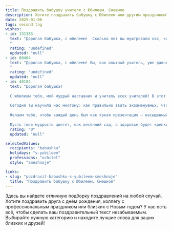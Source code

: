 ```yaml
---
title: Поздравить бабушку учителя с Юбилеем. Смешное
description: Хотите поздравить бабушку с Юбилеем или другим праздником? Наш ИИ создаст незабываемое поздравление, а вы обязательно выделитесь среди других.  
date: 2025-01-06
tags: second tag
wishes:
- id: 131383
  text: "Дорогая бабушка, с юбилеем!  Сколько лет вы муштровали нас, как строгий, но справедливый учитель, и, кажется, ни один из нас не ушёл от вас без \"двойки\" по жизни!  Зато теперь мы гордимся, что именно вам мы обязаны своим умением читать между строк,  быстро считать деньги (хотя бы свои собственные) и мастерски применять знания на практике - даже если эта практика -  приготовление фирменного бабушкиного пирога!  Желаем вам ещё много-много лет радовать нас своим присутствием,  остроумием и, конечно же,  вкуснейшими пирогами! С юбилеем!
  "
  rating: "undefined"
  updated: "null"
- id: 80464
  text: "Дорогая бабушка, с юбилеем! Вы, как опытный учитель, уже давно поставили всем нам пятерки по жизни, но самое главное - научили нас не бояться двойки, а учиться на ошибках! Желаем Вам море позитива, чтобы  Ваша жизнь была наполнена только хорошими оценками, а главное - чтобы  Ваши ученики (то есть мы)  всегда радовали Вас!  🎉
  "
  rating: "undefined"
  updated: "null"
- id: 40184
  text: "Дорогая бабушка!
  
  С юбилеем тебя, мой мудрый наставник и учитель всех учителей! В этот знаменательный день, когда ты отмечаешь столько лет, пусть каждый из них добавит новой глубины в твою \"учительскую базу данных\"!
  
  Сегодня ты научила нас многому: как правильно звать экзаменуемых, что латте с корицей — это практически химия, а жизнь — это постоянная переменка между уроками счастья и переменами разочарования.
  
  Желаем тебе, чтобы каждый день был как яркая презентация — насыщенный, интересный и с правильной интерактивностью! Пусть в твоем длинном списке достижений прибавятся только \"пятерки\", а в жизни всегда будет место для смешных анекдотов и веселых историй!
  
  Пусть твоя мудрость цветет, как весенний сад, а здоровье будет крепким, как тетрадка на контрольной! С праздником, бабушка! Ты — наш самый лучший учитель!"
  rating: "0"
  updated: "null"

selectedValues:
  recipients: "babushku"
  holidays: "s-yubileem"
  professions: "uchitel"
  style: "smeshnoje"

links:
- slug: "pozdravit-babushku-s-yubileem-smeshnoje"
  title: "Поздравить бабушку с Юбилеем. Смешное"
---
```


Здесь вы найдете отличную подборку поздравлений на любой случай. 
Хотите поздравить друга с днём рождения, коллегу с профессиональным праздником или близких с Новым годом? У нас есть всё, чтобы сделать ваш поздравительный текст незабываемым. Выбирайте нужную категорию и находите лучшие слова для ваших близких и друзей!
